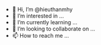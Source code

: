 - 👋 Hi, I’m @hieuthanmhy
- 👀 I’m interested in ...
- 🌱 I’m currently learning ...
- 💞️ I’m looking to collaborate on ...
- 📫 How to reach me ...

<!---
hieuthanmhy/hieuthanmhy is a ✨ special ✨ repository because its `README.md` (this file) appears on your GitHub profile.
You can click the Preview link to take a look at your changes.
--->
